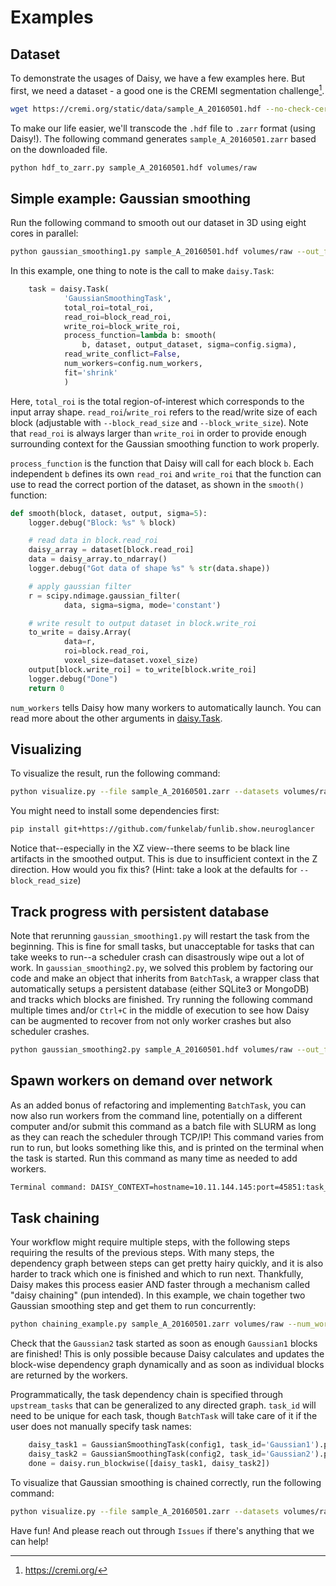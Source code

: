 # Examples

## Dataset

To demonstrate the usages of Daisy, we have a few examples here. But first, we need a dataset - a good one is the CREMI segmentation challenge[^1].

```sh
wget https://cremi.org/static/data/sample_A_20160501.hdf --no-check-certificate
```

To make our life easier, we'll transcode the `.hdf` file to `.zarr` format (using Daisy!).
The following command generates `sample_A_20160501.zarr` based on the downloaded file.

```sh
python hdf_to_zarr.py sample_A_20160501.hdf volumes/raw
```

## Simple example: Gaussian smoothing

Run the following command to smooth out our dataset in 3D using eight cores in parallel:
```sh
python gaussian_smoothing1.py sample_A_20160501.hdf volumes/raw --out_file sample_A_20160501.zarr --out_ds_name volumes/raw_smoothed --num_workers 8
```

In this example, one thing to note is the call to make `daisy.Task`:
```python
    task = daisy.Task(
            'GaussianSmoothingTask',
            total_roi=total_roi,
            read_roi=block_read_roi,
            write_roi=block_write_roi,
            process_function=lambda b: smooth(
                b, dataset, output_dataset, sigma=config.sigma),
            read_write_conflict=False,
            num_workers=config.num_workers,
            fit='shrink'
            )
```
Here, `total_roi` is the total region-of-interest which corresponds to the input array shape. `read_roi`/`write_roi`
refers to the read/write size of each block (adjustable with `--block_read_size` and `--block_write_size`).
Note that `read_roi` is always larger than `write_roi` in order to provide enough surrounding context for the
Gaussian smoothing function to work properly.

`process_function` is the function that Daisy will call for each block `b`. Each independent `b` defines its own
`read_roi` and `write_roi` that the function can use to read the correct portion of the dataset, as shown in the
`smooth()` function:
```python
def smooth(block, dataset, output, sigma=5):
    logger.debug("Block: %s" % block)

    # read data in block.read_roi
    daisy_array = dataset[block.read_roi]
    data = daisy_array.to_ndarray()
    logger.debug("Got data of shape %s" % str(data.shape))

    # apply gaussian filter
    r = scipy.ndimage.gaussian_filter(
            data, sigma=sigma, mode='constant')

    # write result to output dataset in block.write_roi
    to_write = daisy.Array(
            data=r,
            roi=block.read_roi,
            voxel_size=dataset.voxel_size)
    output[block.write_roi] = to_write[block.write_roi]
    logger.debug("Done")
    return 0
```

`num_workers` tells Daisy how many workers to automatically launch. You can read more about the other arguments in
[daisy.Task](https://github.com/funkelab/daisy/blob/master/daisy/task.py).

## Visualizing

To visualize the result, run the following command:
```sh
python visualize.py --file sample_A_20160501.zarr --datasets volumes/raw volumes/raw_smoothed
```

You might need to install some dependencies first:
```sh
pip install git+https://github.com/funkelab/funlib.show.neuroglancer
```
Notice that--especially in the XZ view--there seems to be black line artifacts in the smoothed output.
This is due to insufficient context in the Z direction. How would you fix this? (Hint: take a look at the defaults for `--block_read_size`)


## Track progress with persistent database

Note that rerunning `gaussian_smoothing1.py` will restart the task from the beginning. This is fine for small tasks, but
unacceptable for tasks that can take weeks to run--a scheduler crash can disastrously wipe out a lot of work.
In `gaussian_smoothing2.py`, we solved this problem by factoring our code and make an object that inherits from
`BatchTask`, a wrapper class that automatically setups a persistent database (either SQLite3 or MongoDB) and tracks
which blocks are finished. Try running the following command multiple times and/or `Ctrl+C` in the middle of execution
to see how Daisy can be augmented to recover from not only worker crashes but also scheduler crashes.

```sh
python gaussian_smoothing2.py sample_A_20160501.hdf volumes/raw --out_file sample_A_20160501.zarr --out_ds_name volumes/raw_smoothed --num_workers 1
```

## Spawn workers on demand over network

As an added bonus of refactoring and implementing `BatchTask`, you can now also run workers from the command line, potentially
on a different computer and/or submit this command as a batch file with SLURM as long as they can reach the scheduler through TCP/IP!
This command varies from run to run, but looks something like this, and is printed on the terminal when the task is started.
Run this command as many time as needed to add workers.

```sh
Terminal command: DAISY_CONTEXT=hostname=10.11.144.145:port=45851:task_id=GaussianSmoothingTask_7791fd57:worker_id=0 python /n/groups/htem/Segmentation/tmn7/daisy-refactor-220124/examples/gaussian_smoothing2.py run_worker .run_configs/GaussianSmoothingTask_7791fd57d5da43e1f6603a0cc2b036d4.config
```

## Task chaining

Your workflow might require multiple steps, with the following steps requiring the results of the previous steps. With many steps,
the dependency graph between steps can get pretty hairy quickly, and it is also harder to track which one is finished and which
to run next. Thankfully, Daisy makes this process easier AND faster through a mechanism called "daisy chaining" (pun intended).
In this example, we chain together two Gaussian smoothing step and get them to run concurrently:

```sh
python chaining_example.py sample_A_20160501.zarr volumes/raw --num_workers 2 --overwrite 2
```

Check that the `Gaussian2` task started as soon as enough `Gaussian1` blocks are finished! This is only possible because Daisy
calculates and updates the block-wise dependency graph dynamically and as soon as individual blocks are returned by the workers.

Programmatically, the task dependency chain is specified through `upstream_tasks` that can be generalized to any
directed graph. `task_id` will need to be unique for each task, though `BatchTask` will take care of it if
the user does not manually specify task names:
```python
    daisy_task1 = GaussianSmoothingTask(config1, task_id='Gaussian1').prepare_task()
    daisy_task2 = GaussianSmoothingTask(config2, task_id='Gaussian2').prepare_task(upstream_tasks=[daisy_task1])
    done = daisy.run_blockwise([daisy_task1, daisy_task2])
```

To visualize that Gaussian smoothing is chained correctly, run the following command:
```sh
python visualize.py --file sample_A_20160501.zarr --datasets volumes/raw volumes/raw_smoothed volumes/raw_smoothed_smoothed
```

Have fun! And please reach out through `Issues` if there's anything that we can help!


[^1]: https://cremi.org/

